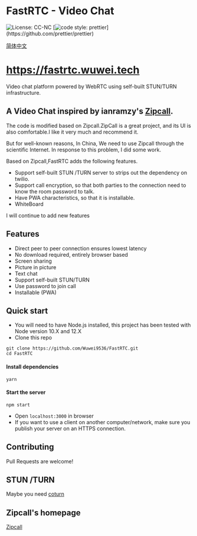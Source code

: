 # FastRTC - Video Chat

![License: CC-NC](https://img.shields.io/badge/License-CCNC-blue.svg)
[![code style: prettier](https://img.shields.io/badge/code_style-prettier-ff69b4.svg?)](https://github.com/prettier/prettier)

[简体中文](./README-zh_CN.md)

# https://fastrtc.wuwei.tech

Video chat platform powered by WebRTC using self-built STUN/TURN infrastructure.

## A Video Chat inspired by ianramzy's [Zipcall](https://github.com/ianramzy/decentralized-video-chat).

The code is modified based on Zipcall.ZipCall is a great project, and its UI is also comfortable.I like it very much and recommend it.

But for well-known reasons, In China, We need to use Zipcall through the scientific Internet.
In response to this problem, I did some work.

Based on Zipcall,FastRTC adds the following features.

- Support self-built STUN /TURN server to strips out the dependency on twilio.
- Support call encryption, so that both parties to the connection need to know the room password to talk.
- Have PWA characteristics, so that it is installable.
- WhiteBoard

I will continue to add new features

## Features

- Direct peer to peer connection ensures lowest latency
- No download required, entirely browser based
- Screen sharing
- Picture in picture
- Text chat
- Support self-built STUN/TURN
- Use password to join call
- Installable (PWA)

## Quick start

- You will need to have Node.js installed, this project has been tested with Node version 10.X and 12.X
- Clone this repo

```
git clone https://github.com/Wuwei9536/FastRTC.git
cd FastRTC
```

#### Install dependencies

```
yarn
```

#### Start the server

```
npm start
```

- Open `localhost:3000` in browser
- If you want to use a client on another computer/network, make sure you publish your server on an HTTPS connection.

## Contributing

Pull Requests are welcome!

## STUN /TURN

Maybe you need [coturn](https://github.com/coturn/coturn)

## Zipcall's homepage

[Zipcall](https://github.com/ianramzy/decentralized-video-chat)
